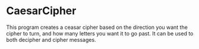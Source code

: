 # CaesarCipher

This program creates a ceasar cipher based on the direction you want the cipher to turn, and how many letters you want it to go past. It can be used to both decipher and cipher messages.
